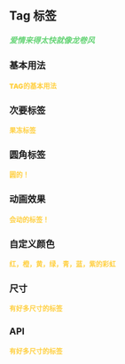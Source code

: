 ## Tag 标签
<h5 style="color: #66d476">爱情来得太快就像龙卷风</h5>

<script setup>
    import BasicDemo from '../demo/basic_demo.vue'
    import SecondaryDemo from '../demo/secondary_demo.vue'
    import RoundDemo from '../demo/round_demo.vue'
    import SizeDemo from '../demo/size_demo.vue'
    import ColorDemo from '../demo/color_demo.vue'
	import ScaleDemo from '../demo/scale_demo.vue'
    import Preview from '../../../src/components/preview.vue'
</script>

### 基本用法
<p style="color: #ffcf3f; font-size: 12px; font-weight: 900;">TAG的基本用法</p>
<BasicDemo />
<Preview comp="tag" demo="basic_demo"/>

### 次要标签
<p style="color: #ffcf3f; font-size: 12px; font-weight: 900;">果冻标签</p>
<SecondaryDemo />
<Preview comp="tag" demo="secondary_demo"/>

### 圆角标签
<p style="color: #ffcf3f; font-size: 12px; font-weight: 900;">圆的！</p>
<RoundDemo />
<Preview comp="tag" demo="round_demo"/>

### 动画效果
<p style="color: #ffcf3f; font-size: 12px; font-weight: 900;">会动的标签！</p>
<ScaleDemo />
<Preview comp="tag" demo="scale_demo"/>

### 自定义颜色
<p style="color: #ffcf3f; font-size: 12px; font-weight: 900;">红，橙，黄，绿，青，蓝，紫的彩虹</p>
<ColorDemo />
<Preview comp="tag" demo="color_demo"/>

### 尺寸
<p style="color: #ffcf3f; font-size: 12px; font-weight: 900;">有好多尺寸的标签</p>
<SizeDemo />
<Preview comp="tag" demo="size_demo"/>

<!-- API表格 -->
### API
<p style="color: #ffcf3f; font-size: 12px; font-weight: 900;">有好多尺寸的标签</p>
<script setup>
    import ApiTable from '../../../src/components/api_table.vue'
    const data = {
        columns: [
            {
                title: '名称'
            },
            {
                title: '类型'
            },
            {
                title: '默认值'
            },
            {
                title: '说明'
            }
        ],
        item: [
            {
                name: 'type',
                type: 'String',
                default: 'primary | success | error | info',
                explain: '类型属性'
            },
            {
                name: 'round',
                type: 'Boolean',
                default: 'false | true',
                explain: '圆角属性'
            },
            {
                name: 'secondary',
                type: 'Boolean',
                default: 'false | true',
                explain: '次要标签属性'
            },
			{
			    name: 'scale',
			    type: 'Boolean',
			    default: 'false | true',
			    explain: '是否开启动画效果'
			},
            {
                name: 'size',
                type: 'String',
                default: 'default | small | large',
                explain: '尺寸属性'
            },
            {
                name: 'background-color',
                type: 'String',
                default: '#ffcf3f',
                explain: '背景颜色属性'
            },
            {
                name: 'color',
                type: 'String',
                default: '#fff',
                explain: '文字颜色属性'
            },
        ]
  }
</script>
<ApiTable :data="data" />
